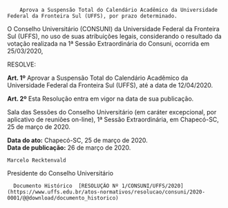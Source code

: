         Aprova a Suspensão Total do Calendário Acadêmico da Universidade Federal da Fronteira Sul (UFFS), por prazo determinado.  

  
O Conselho Universitário (CONSUNI) da Universidade Federal da Fronteira Sul (UFFS), no uso de suas atribuições legais, considerando o resultado da votação realizada na 1ª Sessão Extraordinária do Consuni, ocorrida em 25/03/2020,

   
RESOLVE:

   
**Art. 1º** Aprovar a Suspensão Total do Calendário Acadêmico da Universidade Federal da Fronteira Sul (UFFS), até a data de 12/04/2020.

   
**Art. 2º** Esta Resolução entra em vigor na data de sua publicação.

   
Sala das Sessões do Conselho Universitário (em caráter excepcional, por aplicativo de reuniões on-line), 1ª Sessão Extraordinária, em Chapecó-SC, 25 de março de 2020.

  

  

  

   **Data do ato:** Chapecó-SC, 25 de março de 2020.   
 **Data de publicação:**  26 de março de 2020. 

    Marcelo Recktenvald   
 Presidente do Conselho Universitário 

      Documento Histórico  [RESOLUÇÃO Nº 1/CONSUNI/UFFS/2020](https://www.uffs.edu.br/atos-normativos/resolucao/consuni/2020-0001/@@download/documento_historico)     
      